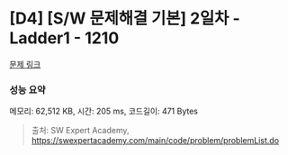 # [D4] [S/W 문제해결 기본] 2일차 - Ladder1 - 1210 

[문제 링크](https://swexpertacademy.com/main/code/problem/problemDetail.do?contestProbId=AV14ABYKADACFAYh) 

### 성능 요약

메모리: 62,512 KB, 시간: 205 ms, 코드길이: 471 Bytes



> 출처: SW Expert Academy, https://swexpertacademy.com/main/code/problem/problemList.do